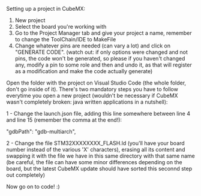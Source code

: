 Setting up a project in CubeMX:

1. New project
2. Select the board you're working with
3. Go to the Project Manager tab and give your project a name, remember to change the ToolChain/IDE to MakeFile
4. Change whatever pins are needed (can vary a lot) and click on "GENERATE CODE". (watch out: if only options were changed and not pins, the code won't be generated, so please if you haven't changed any, modify a pin to some role and then and undo it, as that will register as a modification and make the code actually generate)

Open the folder with the project on Visual Studio Code (the whole folder, don't go inside of it).
There's two mandatory steps you have to follow everytime you open a new project (wouldn't be necessary if CubeMX wasn't completely broken: java written applications in a nutshell):

1 - Change the launch.json file, adding this line somewhere between line 4 and line 15 (remember the comma at the end!):

"gdbPath": "gdb-multiarch",

2 - Change the file STM32XXXXXXXX_FLASH.ld (you'll have your board number instead of the various 'X' characters), erasing all its content and swapping it with the file we have in this same directory with that same name (be careful, the file can have some minor differences depending on the board, but the latest CubeMX update should have sorted this seconnd step out completely)

Now go on to code! :)

